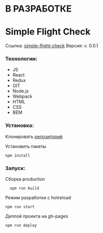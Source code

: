 # В РАЗРАБОТКЕ

# Simple Flight Check

Ссылка: [simple-flight-check](https://ininferno.github.io/simple-flight-check/ "Виджет поиска билетов")
Версия: v. 0.0.1

### Технологии: 
- JS 
- React
- Redux
- GIT
- Node.js
- Webpack
- HTML
- CSS
- BEM

### Установка:

Клонировать [репозиторий](https://github.com/InInferno/simple-flight-check)

Установить пакеты

    npm install

### Запуск:

Сборка production

      npm run build
      
Режим разработки с hotreload

    npm run start

Деплой проекта на gh-pages

    npm run deploy

